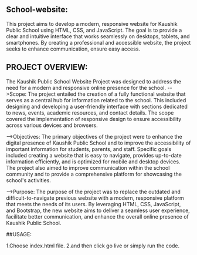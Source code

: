 ## School-website:

This project aims to develop a modern, responsive website for Kaushik Public School using HTML, CSS, and JavaScript. The goal is to provide a clear and intuitive interface that works seamlessly on desktops, tablets, and smartphones. By creating a professional and accessible website, the project seeks to enhance communication, ensure easy access.

## PROJECT  OVERVIEW:

The Kaushik Public School Website Project was designed to address the need for a modern and responsive online presence for the school. 
-->Scope: The project entailed the creation of a fully functional website that serves as a central hub for information related to the school. This included designing and developing a user-friendly interface with sections dedicated to news, events, academic resources, and contact details. The scope covered the implementation of responsive design to ensure accessibility across various devices and browsers.

-->Objectives: The primary objectives of the project were to enhance the digital presence of Kaushik Public School and to improve the accessibility of important information for students, parents, and staff. Specific goals included creating a website that is easy to navigate, provides up-to-date information efficiently, and is optimized for mobile and desktop devices. The project also aimed to improve communication within the school community and to provide a comprehensive platform for showcasing the school's activities.

-->Purpose: The purpose of the project was to replace the outdated and difficult-to-navigate previous website with a modern, responsive platform that meets the needs of its users. By leveraging HTML, CSS, JavaScript, and Bootstrap, the new website aims to deliver a seamless user experience, facilitate better communication, and enhance the overall online presence of Kaushik Public School.

##USAGE:

1.Choose index.html file.
2.and then click go live or simply run the code.
